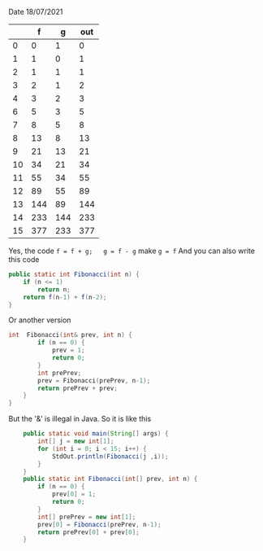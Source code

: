 Date 18/07/2021



|      |  f   |  g   |  out |
| ---- | ---- | ---- | ---- |
|  0   |  0   |  1   |  0   |
|  1   |  1   |  0   |  1   |
|  2   |  1   |  1   |  1   |
|  3   |  2   |  1   |  2   |
|  4   |  3   |  2   |  3   |
|  6   |  5   |  3   |  5   |
|  7   |  8   |  5   |  8   |
|  8   |  13  |  8   |  13  |
|  9   |  21  |  13  |  21  |
|  10  |  34  |  21  |  34  |
|  11  |  55  |  34  |  55  |
|  12  |  89  |  55  |  89  |
|  13  | 144  |  89  | 144  |
|  14  | 233  | 144  | 233  |
|  15  | 377  | 233  | 377  |

Yes, the code `f = f + g;   g = f - g` make `g = f`
And you can also write this code
```java
public static int Fibonacci(int n) {
    if (n <= 1)
        return n;
    return f(n-1) + f(n-2);
}
```
Or another version
```cpp
int  Fibonacci(int& prev, int n) {
        if (n == 0) {
            prev = 1;
            return 0;
        }
        int prePrev;
        prev = Fibonacci(prePrev, n-1);
        return prePrev + prev;
    }
}
```
But the '&' is illegal in Java. So it is like this
```java
    public static void main(String[] args) {
        int[] j = new int[1];
        for (int i = 0; i < 15; i++) {
            StdOut.println(Fibonacci(j ,i));
        }
    }
    public static int Fibonacci(int[] prev, int n) {
        if (n == 0) {
            prev[0] = 1;
            return 0;
        }
        int[] prePrev = new int[1];
        prev[0] = Fibonacci(prePrev, n-1);
        return prePrev[0] + prev[0];
    }
```

